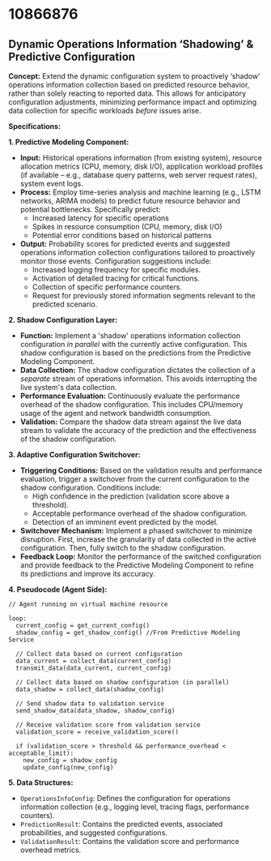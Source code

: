 # 10866876

## Dynamic Operations Information ‘Shadowing’ & Predictive Configuration

**Concept:** Extend the dynamic configuration system to proactively ‘shadow’ operations information collection based on predicted resource behavior, rather than solely reacting to reported data. This allows for anticipatory configuration adjustments, minimizing performance impact and optimizing data collection for specific workloads *before* issues arise.

**Specifications:**

**1. Predictive Modeling Component:**

*   **Input:** Historical operations information (from existing system), resource allocation metrics (CPU, memory, disk I/O), application workload profiles (if available – e.g., database query patterns, web server request rates), system event logs.
*   **Process:** Employ time-series analysis and machine learning (e.g., LSTM networks, ARIMA models) to predict future resource behavior and potential bottlenecks.  Specifically predict:
    *   Increased latency for specific operations
    *   Spikes in resource consumption (CPU, memory, disk I/O)
    *   Potential error conditions based on historical patterns
*   **Output:**  Probability scores for predicted events and suggested operations information collection configurations tailored to proactively monitor those events.  Configuration suggestions include:
    *   Increased logging frequency for specific modules.
    *   Activation of detailed tracing for critical functions.
    *   Collection of specific performance counters.
    *   Request for previously stored information segments relevant to the predicted scenario.

**2. Shadow Configuration Layer:**

*   **Function:** Implement a 'shadow' operations information collection configuration *in parallel* with the currently active configuration. This shadow configuration is based on the predictions from the Predictive Modeling Component.
*   **Data Collection:** The shadow configuration dictates the collection of a *separate* stream of operations information. This avoids interrupting the live system's data collection.
*   **Performance Evaluation:** Continuously evaluate the performance overhead of the shadow configuration.  This includes CPU/memory usage of the agent and network bandwidth consumption.
*   **Validation:** Compare the shadow data stream against the live data stream to validate the accuracy of the prediction and the effectiveness of the shadow configuration.

**3. Adaptive Configuration Switchover:**

*   **Triggering Conditions:** Based on the validation results and performance evaluation, trigger a switchover from the current configuration to the shadow configuration.  Conditions include:
    *   High confidence in the prediction (validation score above a threshold).
    *   Acceptable performance overhead of the shadow configuration.
    *   Detection of an imminent event predicted by the model.
*   **Switchover Mechanism:**  Implement a phased switchover to minimize disruption.  First, increase the granularity of data collected in the active configuration.  Then, fully switch to the shadow configuration.
*   **Feedback Loop:**  Monitor the performance of the switched configuration and provide feedback to the Predictive Modeling Component to refine its predictions and improve its accuracy.

**4. Pseudocode (Agent Side):**

```
// Agent running on virtual machine resource

loop:
  current_config = get_current_config()
  shadow_config = get_shadow_config() //From Predictive Modeling Service

  // Collect data based on current configuration
  data_current = collect_data(current_config)
  transmit_data(data_current, current_config)

  // Collect data based on shadow configuration (in parallel)
  data_shadow = collect_data(shadow_config)

  // Send shadow data to validation service
  send_shadow_data(data_shadow, shadow_config)

  // Receive validation score from validation service
  validation_score = receive_validation_score()

  if (validation_score > threshold && performance_overhead < acceptable_limit):
    new_config = shadow_config
    update_config(new_config)
```

**5. Data Structures:**

*   `OperationsInfoConfig`: Defines the configuration for operations information collection (e.g., logging level, tracing flags, performance counters).
*   `PredictionResult`: Contains the predicted events, associated probabilities, and suggested configurations.
*   `ValidationResult`: Contains the validation score and performance overhead metrics.
